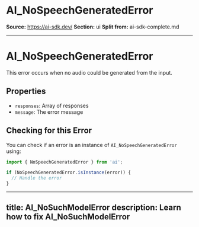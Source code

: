 # AI_NoSpeechGeneratedError

**Source:** https://ai-sdk.dev/
**Section:** ui
**Split from:** ai-sdk-complete.md

---

# AI_NoSpeechGeneratedError

This error occurs when no audio could be generated from the input.

## Properties

- `responses`: Array of responses
- `message`: The error message

## Checking for this Error

You can check if an error is an instance of `AI_NoSpeechGeneratedError` using:

```typescript
import { NoSpeechGeneratedError } from 'ai';

if (NoSpeechGeneratedError.isInstance(error)) {
  // Handle the error
}
```

---
title: AI_NoSuchModelError
description: Learn how to fix AI_NoSuchModelError
---
